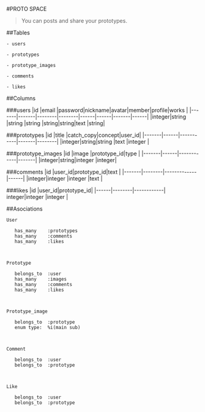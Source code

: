 #PROTO SPACE

>You can posts and share your prototypes.

##Tables

```
- users

- prototypes

- prototype_images

- comments

- likes

```

##Columns

###users
|id     |email  |password|nickname|avatar|member|profile|works |
|-------|-------|--------|--------|------|------|-------|------|
|integer|string |string  |string  |string|string|text   |string|


###prototypes
|id     |title |catch\_copy|concept|user\_id|
|-------|------|-----------|-------|--------|
|integer|string|string     |text   |integer |


###prototype_images
|id     |image |prototype_id|type   |
|-------|------|------------|-------|
|integer|string|integer     |integer|


###comments
|id     |user\_id|prototype\_id|text  |
|-------|--------|-------------|------|
|integer|integer |integer      |text  |


###likes
|id    |user\_id|prototype_id|
|------|--------|------------|
integer|integer |integer     |



##Asociations

    User

       has_many    :prototypes
       has_many    :comments
       has_many    :likes



    Prototype

       belongs_to  :user
       has_many    :images
       has_many    :comments
       has_many    :likes



    Prototype_image

       belongs_to  :prototype
       enum type:  %i(main sub)



    Comment

       belongs_to  :user
       belongs_to  :prototype



    Like

       belongs_to  :user
       belongs_to  :prototype




